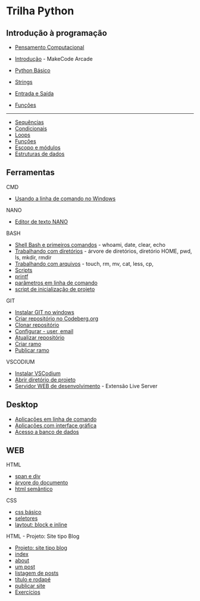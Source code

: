 # Trilha Python


## Introdução à programação


- [Pensamento Computacional](pc/README.md)

- [Introdução](intro/index.md) - MakeCode Arcade

- [Python Básico](Python-01-Basico.ipynb)
- [Strings](Python-02-Strings.ipynb)
- [Entrada e Saída](Logica-03-Entrada-e-Saida.ipynb)
- [Funções](Python-03-Funcoes.ipynb)

---

- [Sequências](sequencias/README.md)
- [Condicionais](condicionais/README.md)
- [Loops](loops/README.md)
- [Funções](funcoes/README.md)
- [Escopo e módulos](escopo/README.md)
- [Estruturas de dados](estruturas/README.md)

## Ferramentas

CMD
- [Usando a linha de comando no Windows ](CLI01.md)

NANO
- [Editor de texto NANO](NANO-editor-de-textos.md)

BASH
- [Shell Bash e primeiros comandos](BASH-00-shell.md) - whoami, date, clear, echo
- [Trabalhando com diretórios](BASH-01-diretorios.md) - árvore de diretórios, diretório HOME, pwd, ls, mkdir, rmdir
- [Trabalhando com arquivos](BASH-02-arquivos.md) - touch, rm, mv, cat, less, cp, 
- [Scripts](BASH-03-scripts.md)
- [printf](BASH-04-printf.md)
- [parâmetros em linha de comando](BASH-05-parametros.md)
- [script de inicialização de projeto](BASH-Script-init-proj-1.md)

GIT

- [Instalar GIT no windows](GIT-instalar.md)
- [Criar repositório no Codeberg.org](GIT-criar-repositorio-codeberg.md)
- [Clonar repositório](GIT-clonar-repositorio.md)
- [Configurar - user, email](GIT-configurar-user-email-local.md)
- [Atualizar repositório](GIT-atualizar-repositorio.md)
- [Criar ramo](GIT-criar-ramo.md)
- [Publicar ramo](GIT-publicar-ramo.md)

VSCODIUM
- [Instalar VSCodium](VSCODIUM-00-instalar.md)
- [Abrir diretório de projeto](VSCODIUM-01.abrir-diretorio.md)
- [Servidor WEB de desenvolvimento](VSCODIUM-02-live-server.md) - Extensão Live Server


## Desktop

- [Aplicações em linha de comando](aplicacoes/README.md)
- [Aplicações com interface gráfica](gui/README.md)
- [Acesso a banco de dados](sqlpy/README.md)


## WEB

HTML
- [span e div](HTML-span-div.md)
- [árvore do documento](HTML-arvore-doc.md)
- [html semântico](HTML-semantico.md)

CSS
- [css básico](CSS-basico.md)
- [seletores](CSS-seletores.md)
- [laytout: block e inline](CSS-block-inline.md)

HTML - Projeto: Site tipo Blog

- [Projeto: site tipo blog](HTML-proj1-Site-tipo-blog.md)
- [index](HTML-proj1-t1-index.md)
- [about](HTML-proj1-t2-about.md)
- [um post](HTML-proj1-t3-um-post.md)
- [listagem de posts](HTML-proj1-t4-listagem-posts.md)
- [título e rodapé](HTML-proj1-t5-titulo-e-rodape.md)
- [publicar site](HTML-proj1-t6-publicar-site.md)
- [Exercícios](HTML-proj1-exercicios-1.md)